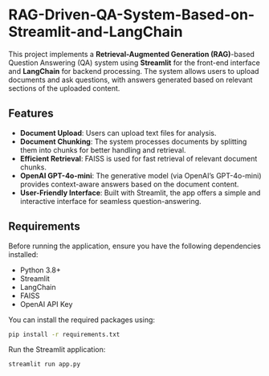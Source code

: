 # RAG-Driven-QA-System-Based-on-Streamlit-and-LangChain

This project implements a **Retrieval-Augmented Generation (RAG)**-based Question Answering (QA) system using **Streamlit** for the front-end interface and **LangChain** for backend processing. The system allows users to upload documents and ask questions, with answers generated based on relevant sections of the uploaded content.

## Features

- **Document Upload**: Users can upload text files for analysis.
- **Document Chunking**: The system processes documents by splitting them into chunks for better handling and retrieval.
- **Efficient Retrieval**: FAISS is used for fast retrieval of relevant document chunks.
- **OpenAI GPT-4o-mini**: The generative model (via OpenAI’s GPT-4o-mini) provides context-aware answers based on the document content.
- **User-Friendly Interface**: Built with Streamlit, the app offers a simple and interactive interface for seamless question-answering.

## Requirements

Before running the application, ensure you have the following dependencies installed:

- Python 3.8+
- Streamlit
- LangChain
- FAISS
- OpenAI API Key

You can install the required packages using:

```bash
pip install -r requirements.txt
```

Run the Streamlit application:

```bash
streamlit run app.py
```